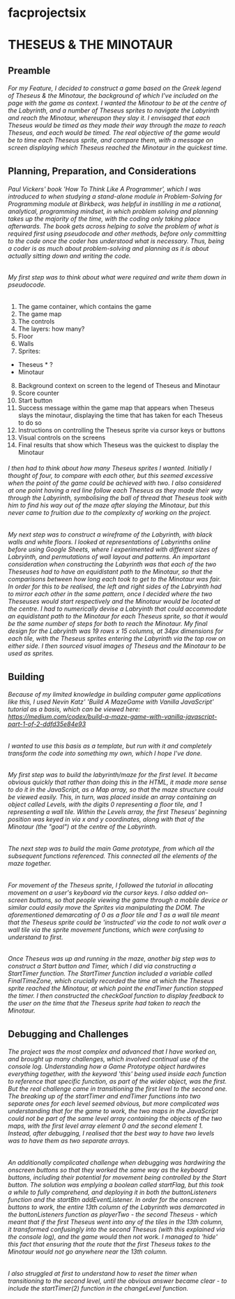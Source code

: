 # facprojectsix

# THESEUS & THE MINOTAUR

## Preamble

###### For my Feature, I decided to construct a game based on the Greek legend of Theseus & the Minotaur, the background of which I've included on the page with the game as context. I wanted the Minotaur to be at the centre of the Labyrinth, and a number of Theseus sprites to navigate the Labyrinth and reach the Minotaur, whereupon they slay it. I envisaged that each Theseus would be timed as they made their way through the maze to reach Theseus, and each would be timed. The real objective of the game would be to time each Theseus sprite, and compare them, with a message on screen displaying which Theseus reached the Minotaur in the quickest time. 

## Planning, Preparation, and Considerations

###### Paul Vickers' book 'How To Think Like A Programmer', which I was introduced to when studying a stand-alone module in Problem-Solving for Programming module at Birkbeck, was helpful in instilling in me a rational, analytical, programming mindset, in which problem solving and planning takes up the majority of the time, with the coding only taking place afterwards. The book gets across helping to solve the problem of what is required first using pseudocode and other methods, before only committing to the code once the coder has understood what is necessary. Thus, being a coder is as much about problem-solving and planning as it is about actually sitting down and writing the code. 

###### My first step was to think about what were required and write them down in pseudocode.
1.	The game container, which contains the game
2.	The game map
3.	The controls
4.	The layers: how many? 
5. Floor
6. Walls
7. Sprites:
  - Theseus * ?
  - Minotaur
8. Background context on screen to the legend of Theseus and Minotaur
9. Score counter
10.	Start button
11.	Success message within the game map that appears when Theseus slays the minotaur, displaying the time that has taken for each Theseus to do so
12.	Instructions on controlling the Theseus sprite via cursor keys or buttons 
13.	Visual controls on the screens
14.	Final results that show which Theseus was the quickest to display the Minotaur

###### I then had to think about how many Theseus sprites I wanted. Initially I thought of four, to compare with each other, but this seemed excessive when the point of the game could be achieved with two. I also considered at one point having a red line follow each Theseus as they made their way through the Labyrinth, symbolising the ball of thread that Theseus took with him to find his way out of the maze after slaying the Minotaur, but this never came to fruition due to the complexity of working on the project. 

###### My next step was to construct a wireframe of the Labyrinth, with black walls and white floors. I looked at representations of Labyrinths online before using Google Sheets, where I experimented with different sizes of Labryinth, and permutations of wall layout and patterns. An important consideration when constructing the Labyrinth was that each of the two Theseuses had to have an equidistant path to the Minotaur, so that the comparisons between how long each took to get to the Minotaur was fair. In order for this to be realised, the left and right sides of the Labryinth had to mirror each other in the same pattern, once I decided where the two Theseuses would start respectively and the Minotaur would be located at the centre. I had to numerically devise a Labryinth that could accommodate an equidistant path to the Minotaur for each Theseus sprite, so that it would be the same number of steps for both to reach the Minotaur. My final design for the Labryinth was 19 rows x 15 columns, at 34px dimensions for each tile, with the Theseus sprites entering the Labyrinth via the top row on either side. I then sourced visual images of Theseus and the Minotaur to be used as sprites.     

## Building

###### Because of my limited knowledge in building computer game applications like this, I used Nevin Katz' 'Build A MazeGame with Vanilla JavaScript' tutorial as a basis, which can be viewed here: https://medium.com/codex/build-a-maze-game-with-vanilla-javascript-part-1-of-2-ddfd35e84e93
###### I wanted to use this basis as a template, but run with it and completely transform the code into something my own, which I hope I've done. 
###### My first step was to build the labyrinth/maze for the first level. It became obvious quickly that rather than doing this in the HTML, it made more sense to do it in the JavaScript, as a Map array, so that the maze structure could be viewed easily. This, in turn, was placed inside an array containing an object called Levels, with the digits 0 representing a floor tile, and 1 representing a wall tile. Within the Levels array, the first Theseus' beginning position was keyed in via x and y coordinates, along with that of the Minotaur (the "goal") at the centre of the Labyrinth.
###### The next step was to build the main Game prototype, from which all the subsequent functions referenced. This connected all the elements of the maze together.
###### For movement of the Theseus sprite, I followed the tutorial in allocating movement on a user's keyboard via the cursor keys. I also added on-screen buttons, so that people viewing the game through a mobile device or similar could easily move the Sprites via manipulating the DOM. The aforementioned demarcating of 0 as a floor tile and 1 as a wall tile meant that the Theseus sprite could be 'instructed' via the code to not walk over a wall tile via the sprite movement functions, which were confusing to understand to first.
###### Once Theseus was up and running in the maze, another big step was to construct a Start button and Timer, which I did via constructing a StartTimer function. The  StartTimer function included a variable called FinalTimeZone, which crucially recorded the time at which the Theseus sprite reached the Minotaur, at which point the endTimer function stopped the timer. I then constructed the checkGoal function to display feedback to the user on the time that the Theseus sprite had taken to reach the Minotaur.

## Debugging and Challenges

###### The project was the most complex and advanced that I have worked on, and brought up many challenges, which involved continual use of the console log. Understanding how a Game Prototype object hardwires everything together, with the keyword 'this' being used inside each function to reference that specific function, as part of the wider object, was the first. But the real challenge came in transitioning the first level to the second one. The breaking up of the startTimer and endTimer functions into two separate ones for each level seemed obvious, but more complicated was understanding that for the game to work, the two maps in the JavaScript could not be part of the same level array containing the objects of the two maps, with the first level array element 0 and the second element 1. Instead, after debugging, I realised that the best way to have two levels was to have them as two separate arrays.
###### An additionally complicated challenge when debugging was hardwiring the onscreen buttons so that they worked the same way as the keyboard buttons, including their potential for movement being controlled by the Start button. The solution was emplying a boolean called startFlag, but this took a while to fully comprehend, and deploying it in both the buttonListeners function and the startBtn addEventListener. In order for the onscreen buttons to work, the entire 13th column of the Labyrinth was demarcated in the buttonListeners function as playerTwo - the second Theseus - which meant that if the first Theseus went into any of the tiles in the 13th column, it transformed confusingly into the second Theseus (with this explained via the console log), and the game would then not work. I managed to 'hide' this fact that ensuring that the route that the first Theseus takes to the Minotaur would not go anywhere near the 13th column.
###### I also struggled at first to understand how to reset the timer when transitioning to the second level, until the obvious answer became clear - to include the startTimer(2) function in the changeLevel function. 
